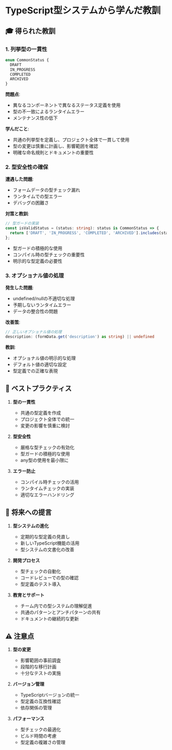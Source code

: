 # TypeScript型システムから学んだ教訓

## 🎓 得られた教訓

### 1. 列挙型の一貫性
```typescript
enum CommonStatus {
  DRAFT
  IN_PROGRESS
  COMPLETED
  ARCHIVED
}
```

**問題点**:
- 異なるコンポーネントで異なるステータス定義を使用
- 型の不一致によるランタイムエラー
- メンテナンス性の低下

**学んだこと**:
- 共通の列挙型を定義し、プロジェクト全体で一貫して使用
- 型の変更は慎重に計画し、影響範囲を確認
- 明確な命名規則とドキュメントの重要性

### 2. 型安全性の確保

**遭遇した問題**:
- フォームデータの型チェック漏れ
- ランタイムでの型エラー
- デバッグの困難さ

**対策と教訓**:
```typescript
// 型ガードの実装
const isValidStatus = (status: string): status is CommonStatus => {
  return ['DRAFT', 'IN_PROGRESS', 'COMPLETED', 'ARCHIVED'].includes(status);
};
```

- 型ガードの積極的な使用
- コンパイル時の型チェックの重要性
- 明示的な型定義の必要性

### 3. オプショナル値の処理

**発生した問題**:
- undefined/nullの不適切な処理
- 予期しないランタイムエラー
- データの整合性の問題

**改善策**:
```typescript
// 正しいオプショナル値の処理
description: (formData.get('description') as string) || undefined
```

**教訓**:
- オプショナル値の明示的な処理
- デフォルト値の適切な設定
- 型定義での正確な表現

## 📝 ベストプラクティス

1. **型の一貫性**
   - 共通の型定義を作成
   - プロジェクト全体での統一
   - 変更の影響を慎重に検討

2. **型安全性**
   - 厳格な型チェックの有効化
   - 型ガードの積極的な使用
   - any型の使用を最小限に

3. **エラー防止**
   - コンパイル時チェックの活用
   - ランタイムチェックの実装
   - 適切なエラーハンドリング

## 🚀 将来への提言

1. **型システムの進化**
   - 定期的な型定義の見直し
   - 新しいTypeScript機能の活用
   - 型システムの文書化の改善

2. **開発プロセス**
   - 型チェックの自動化
   - コードレビューでの型の確認
   - 型定義のテスト導入

3. **教育とサポート**
   - チーム内での型システムの理解促進
   - 共通のパターンとアンチパターンの共有
   - ドキュメントの継続的な更新

## ⚠️ 注意点

1. **型の変更**
   - 影響範囲の事前調査
   - 段階的な移行計画
   - 十分なテストの実施

2. **バージョン管理**
   - TypeScriptバージョンの統一
   - 型定義の互換性確認
   - 依存関係の管理

3. **パフォーマンス**
   - 型チェックの最適化
   - ビルド時間の考慮
   - 型定義の複雑さの管理
